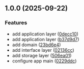 ## 1.0.0 (2025-09-22)

### Features

* add application layer ([0decc10](https://github.com/rares-vsl/SmartFurnitureHookup/commit/0decc101c79aebd468927448276cebf9227fb48b))
* add application layer ([b37d9d7](https://github.com/rares-vsl/SmartFurnitureHookup/commit/b37d9d7a55ad0c418bcfc03413c52f2ea0016e6b))
* add domain ([23bd6e4](https://github.com/rares-vsl/SmartFurnitureHookup/commit/23bd6e4aa77f06d58b93cda9ed51c69f31763765))
* add interface layer ([02136cc](https://github.com/rares-vsl/SmartFurnitureHookup/commit/02136ccf4567634362458cbfc48f9d02ddeb8cf5))
* add storage layer ([506ea01](https://github.com/rares-vsl/SmartFurnitureHookup/commit/506ea01165e2e40cb2b9a7213f6198ab66254702))
* configure app main ([0229ddc](https://github.com/rares-vsl/SmartFurnitureHookup/commit/0229ddc6ebb604b3ec07d4624e5a3671e266206f))

